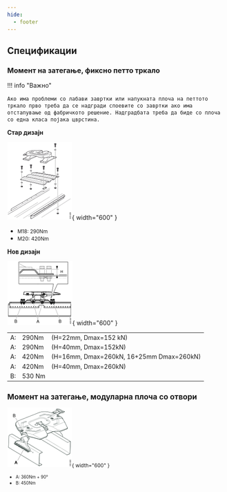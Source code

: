 ```yaml
---
hide:
  - footer
---
```



## Спецификации

### Момент на затегање, фиксно петто тркало

!!! info "Важно"

    Ако има проблеми со лабави завртки или напукната плоча на петтото тркало прво треба да се надгради споевите со завртки ако има отстапување од фабричкото решение. Надградбата треба да биде со плоча со една класа појака цврстина.

**Стар дизајн**

![Image title](../images/b215743.svg){ width="600" }

- <small>M18: 290Nm</small>
- <small>M20: 420Nm</small>

**Нов дизајн**

![Image title](../images/b420057.svg){ width="600" }


<table class="table table-bordered">
<small>
    <tr>
        <td>A:</td>
        <td>290Nm</td>            
        <td>(H=22mm, Dmax=152 kN)</td>
    </tr>
    <tr>
        <td>A:</td>
        <td>290Nm</td>            
        <td>(H=40mm, Dmax=152kN)</small></td>
    </tr>
    <tr>
        <td>A:</td>
        <td>420Nm</td>           
        <td>(H=16mm, Dmax=260kN, 16+25mm Dmax=260kN)</td>
    </tr>
    <tr>
        <td>A:</td>
        <td>420Nm</td>           
        <td>(H=40mm, Dmax=260kN)</td>
    </tr>
    <tr>
        <td>B:</td>
        <td>530 Nm</td>
        <td>&nbsp;&nbsp;</td>
    </tr>
</table>

## Момент на затегање, модуларна плоча со отвори

![Image title](../images/b215742.svg){ width="600" }

- <small>А: 360Nm + 90°</small>
- <small>B: 450Nm</small>

